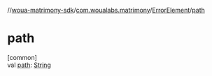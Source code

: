//[woua-matrimony-sdk](../../../index.md)/[com.woualabs.matrimony](../index.md)/[ErrorElement](index.md)/[path](path.md)

# path

[common]\
val [path](path.md): [String](https://kotlinlang.org/api/latest/jvm/stdlib/kotlin/-string/index.html)
